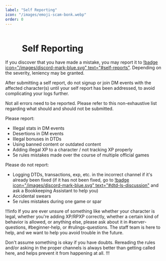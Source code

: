 ```yaml
---
label: "Self Reporting"
icon: "/images/emoji-scam-bonk.webp"
order: 0
---
```

<style>
h1:before { 
  background: url('/images/emoji-scam-bonk.webp') no-repeat 0 0;
  display: inline-block;
  content: "";
  width: 48px;
  height: 48px;
  margin-bottom: -8px;
  margin-right: 5px;
  background-size: 100%;
}
</style>

# Self Reporting

If you discover that you have made a mistake, you may report it to [!badge icon="/images/discord-mark-blue.svg" text="#self-reports"](https://discord.com/channels/512870694883950598/1019512399314821140). Depending on the severity, leniency may be granted.

After submitting a self report, do not signup or join DM events with the affected character(s) until your self report has been addressed, to avoid complicating your logs further. 

Not all errors need to be reported. Please refer to this non-exhaustive list regarding what should and should not be submitted.

Please report:
- Illegal stats in DM events
- Desertions in DM events
- Illegal bonuses in DTDs
- Using banned content or outdated content
- Adding illegal XP to a character / not tracking XP properly
- 5e rules mistakes made over the course of multiple official games

Please do not report:
- Logging DTDs, transactions, exp, etc. in the incorrect channel if it's already been fixed (if it has not been fixed, go to [!badge icon="/images/discord-mark-blue.svg" text="#dtd-ls-discussion"](https://discord.com/channels/512870694883950598/586697587932004362) and ask a Bookkeeping Assistant to help you)
- Accidental swears
- 5e rules mistakes during one game or spar

!!!info
If you are ever unsure of something like whether your character is legal, whether you're adding XP/RPXP correctly, whether a certain kind of behavior is allowed, or anything else, please ask about it in #server-questions, #beginner-help, or #rulings-questions. The staff team is here to help, and we want to help you avoid trouble in the future.

Don't assume something is okay if you have doubts. Rereading the rules and/or asking in the proper channels is always better than getting called here, and helps prevent it from happening at all.
!!!